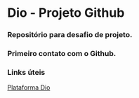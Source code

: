 # Dio - Projeto Github
### Repositório para desafio de projeto.
### Primeiro contato com o Github.

### **Links úteis**
[Plataforma Dio](https://www.dio.me/sign-up?ref=TV2AVZWG8R)

